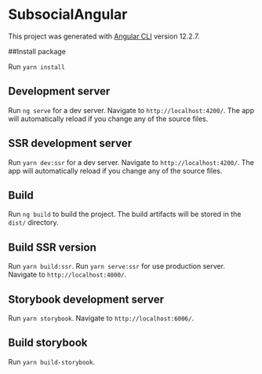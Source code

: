 # SubsocialAngular

This project was generated with [Angular CLI](https://github.com/angular/angular-cli) version 12.2.7.

##Install package

Run `yarn install`

## Development server

Run `ng serve` for a dev server. Navigate to `http://localhost:4200/`. The app will automatically reload if you change any of the source files.

## SSR development server

Run `yarn dev:ssr` for a dev server. Navigate to `http://localhost:4200/`. The app will automatically reload if you change any of the source files.

## Build

Run `ng build` to build the project. The build artifacts will be stored in the `dist/` directory.

## Build SSR version

Run `yarn build:ssr`.
Run `yarn serve:ssr` for use production server. Navigate to `http://localhost:4000/`.

## Storybook development server

Run `yarn storybook`. Navigate to `http://localhost:6006/`.

## Build storybook

Run `yarn build-storybook`.

